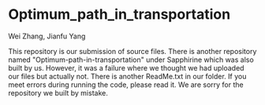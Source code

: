# Optimum_path_in_transportation
Wei Zhang, Jianfu Yang

This repository is our submission of source files. There is another repository named "Optimum-path-in-transportation" under Sapphirine which was also built by us. However, it was a failure where we thought we had uploaded our files but actually not. There is another ReadMe.txt in our folder. If you meet errors during running the code, please read it. We are sorry for the repository we built by mistake.
